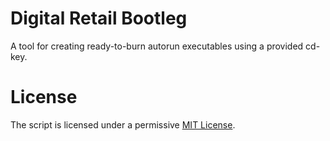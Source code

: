 # Digital Retail Bootleg
A tool for creating ready-to-burn autorun executables using a provided cd-key. 

# License
The script is licensed under a permissive [MIT License](https://github.com/izdwuut/digital-retail-bootleg/blob/master/LICENSE).
